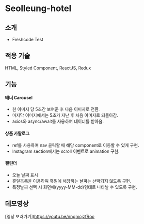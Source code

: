 # Seolleung-hotel

## 소개

- Freshcode Test

## 적용 기술

HTML, Styled Component, ReactJS, Redux

## 기능

#### 배너 Carousel

- 한 이미지 당 5초간 보여준 후 다음 이미지로 전환.
- 마지막 이미지에서는 5초가 지난 후 처음 이미지로 되돌아감.
- axios와 async/await를 사용하여 데이터를 받아옴.

#### 상품 카탈로그

- ref를 사용하여 nav 클릭할 때 해당 component로 이동할 수 있게 구현.
- Instagram section에서는 scroll 이벤트로 animation 구현.

#### 캘린더

- 오늘 날짜 표시
- 휴일목록을 이용하여 휴일에 해당하는 날짜는 선택되지 않도록 구현.
- 특정날짜 선택 시 화면에(yyyy-MM-dd)형태로 나타날 수 있도록 구현.

## 데모영상

[영상 보러가기](https://youtu.be/nngmojzfRoo
